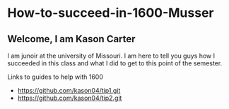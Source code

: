 # How-to-succeed-in-1600-Musser
## Welcome, I am Kason Carter
I am junoir at the university of Missouri.
I am here to tell you guys how I succeeded in this class and what I did to get to this point of the semester.

Links to guides to help with 1600

* https://github.com/kason04/tip1.git
* https://github.com/kason04/tip2.git

